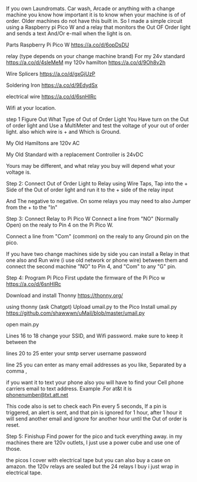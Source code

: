 If you own Laundromats. Car wash, Arcade or anything with a change machine you know how important it is to know when your machine is of of order. Older machines do not have this built in. So I made a simple circuit using a Raspberry pi Pico W and a relay that monitors the Out OF Order light and sends a text And/Or e-mail when the light is on.

Parts
Raspberry Pi Pico W https://a.co/d/6opDsDU

relay (type depends on your change machine brand) For my 24v standard https://a.co/d/4sleMeM my 120v hamilton https://a.co/d/9Oh8v2h

Wire Splicers https://a.co/d/gxGjUzP

Soldering Iron https://a.co/d/9EdydSx

electrical wire https://a.co/d/6snHIRc

Wifi at your location.


step 1 
Figure Out What Type of Out of Order Light You Have
turn on the Out of order light and Use a MultiMeter and test the voltage of your out of order light. also which wire is + and Which is Ground.

My Old Hamiltons are 120v AC

My Old Standard with a replacement Controller is 24vDC

Yours may be different, and what relay you buy will depend what your voltage is.

Step 2: Connect Out of Order Light to Relay
using Wire Taps, Tap into the + Side of the Out of order light and run it to the + side of the relay input

And The negative to negative. On some relays you may need to also Jumper from the + to the "In"

Step 3: Connect Relay to Pi Pico W
Connect a line from "NO" (Normally Open) on the realy to Pin 4 on the Pi Pico W.

Connect a line from "Com" (common) on the realy to any Ground pin on the pico.

If you have two change machines side by side you can install a Relay in that one also and Run wire (i use old network or phone wire) between them and connect the second machine "NO" to Pin 4, and "Com" to any "G" pin.


Step 4: Program Pi Pico
First update the firmware of the Pi Pico w https://a.co/d/6snHIRc

Download and install Thonny https://thonny.org/

using thonny (ask Chatgpt) Upload umail.py to the Pico Install umail.py https://github.com/shawwwn/uMail/blob/master/umail.py

open main.py

Lines 16 to 18 change your SSID, and Wifi password. make sure to keep it between the ` `

lines 20 to 25 enter your smtp server username password

line 25 you can enter as many email addresses as you like, Separated by a comma ,

if you want it to text your phone also you will have to find your Cell phone carriers email to text address. Example .For at&t it is phonenumber@txt.att.net

This code also is set to check each Pin every 5 seconds, If a pin is triggered, an alert is sent, and that pin is ignored for 1 hour, after 1 hour it will send another email and ignore for another hour until the Out of order is reset.


Step 5: Finishup
Find power for the pico and tuck everything away. in my machines there are 120v outlets, I just use a power cube and use one of those.

the picos I cover with electrical tape but you can also buy a case on amazon. the 120v relays are sealed but the 24 relays I buy i just wrap in electrical tape.
